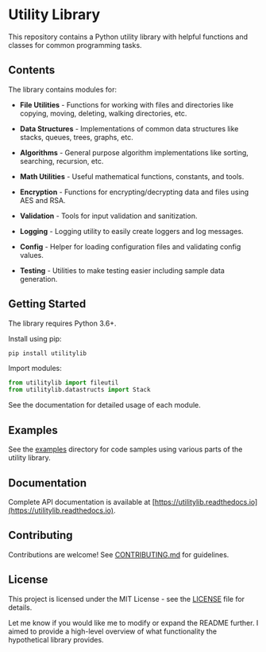 # Utility Library

This repository contains a Python utility library with helpful functions and classes for common programming tasks.



## Contents

The library contains modules for:

- **File Utilities** - Functions for working with files and directories like copying, moving, deleting, walking directories, etc.

- **Data Structures** - Implementations of common data structures like stacks, queues, trees, graphs, etc.

- **Algorithms** - General purpose algorithm implementations like sorting, searching, recursion, etc. 

- **Math Utilities** - Useful mathematical functions, constants, and tools.

- **Encryption** - Functions for encrypting/decrypting data and files using AES and RSA.

- **Validation** - Tools for input validation and sanitization.

- **Logging** - Logging utility to easily create loggers and log messages.

- **Config** - Helper for loading configuration files and validating config values. 

- **Testing** - Utilities to make testing easier including sample data generation.

## Getting Started

The library requires Python 3.6+. 

Install using pip:

```
pip install utilitylib
```

Import modules:

```python
from utilitylib import fileutil
from utilitylib.datastructs import Stack
```

See the documentation for detailed usage of each module.

## Examples

See the [examples](examples) directory for code samples using various parts of the utility library.

## Documentation

Complete API documentation is available at [https://utilitylib.readthedocs.io](https://utilitylib.readthedocs.io).

## Contributing

Contributions are welcome! See [CONTRIBUTING.md](CONTRIBUTING.md) for guidelines.

## License

This project is licensed under the MIT License - see the [LICENSE](LICENSE) file for details.

Let me know if you would like me to modify or expand the README further. I aimed to provide a high-level overview of what functionality the hypothetical library provides.
